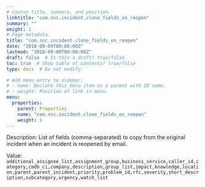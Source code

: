 ```yaml
---
# Course title, summary, and position.
linktitle: "com.snc.incident.clone_fields_on_reopen"
summary: ""
weight: 1
# Page metadata.
title: "com.snc.incident.clone_fields_on_reopen"
date: "2018-09-09T00:00:00Z"
lastmod: "2018-09-09T00:00:00Z"
draft: false  # Is this a draft? true/false
toc: true  # Show table of contents? true/false
type: docs  # Do not modify.

# Add menu entry to sidebar.
# - name: Declare this menu item as a parent with ID name.
# - weight: Position of link in menu.
menu:
  properties:
    parent: Properties
    name: "com.snc.incident.clone_fields_on_reopen"
    weight: 1
---
```


Description: List of fields (comma-separated) to copy from the original incident when an incident is reopened by email.


Value: `additional_assignee_list,assignment_group,business_service,caller_id,category,cmdb_ci,company,description,group_list,impact,knowledge,location,parent,parent_incident,priority,problem_id,rfc,severity,short_description,subcategory,urgency,watch_list`